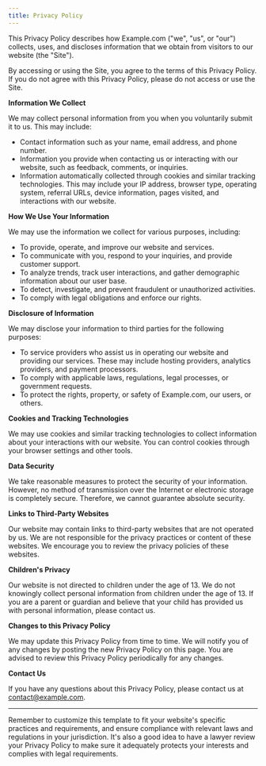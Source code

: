 ```yaml
---
title: Privacy Policy
---
```


This Privacy Policy describes how Example.com ("we", "us", or "our") collects, uses, and discloses information that we obtain from visitors to our website (the "Site").

By accessing or using the Site, you agree to the terms of this Privacy Policy. If you do not agree with this Privacy Policy, please do not access or use the Site.

**Information We Collect**

We may collect personal information from you when you voluntarily submit it to us. This may include:

- Contact information such as your name, email address, and phone number.
- Information you provide when contacting us or interacting with our website, such as feedback, comments, or inquiries.
- Information automatically collected through cookies and similar tracking technologies. This may include your IP address, browser type, operating system, referral URLs, device information, pages visited, and interactions with our website.

**How We Use Your Information**

We may use the information we collect for various purposes, including:

- To provide, operate, and improve our website and services.
- To communicate with you, respond to your inquiries, and provide customer support.
- To analyze trends, track user interactions, and gather demographic information about our user base.
- To detect, investigate, and prevent fraudulent or unauthorized activities.
- To comply with legal obligations and enforce our rights.

**Disclosure of Information**

We may disclose your information to third parties for the following purposes:

- To service providers who assist us in operating our website and providing our services. These may include hosting providers, analytics providers, and payment processors.
- To comply with applicable laws, regulations, legal processes, or government requests.
- To protect the rights, property, or safety of Example.com, our users, or others.

**Cookies and Tracking Technologies**

We may use cookies and similar tracking technologies to collect information about your interactions with our website. You can control cookies through your browser settings and other tools.

**Data Security**

We take reasonable measures to protect the security of your information. However, no method of transmission over the Internet or electronic storage is completely secure. Therefore, we cannot guarantee absolute security.

**Links to Third-Party Websites**

Our website may contain links to third-party websites that are not operated by us. We are not responsible for the privacy practices or content of these websites. We encourage you to review the privacy policies of these websites.

**Children's Privacy**

Our website is not directed to children under the age of 13. We do not knowingly collect personal information from children under the age of 13. If you are a parent or guardian and believe that your child has provided us with personal information, please contact us.

**Changes to this Privacy Policy**

We may update this Privacy Policy from time to time. We will notify you of any changes by posting the new Privacy Policy on this page. You are advised to review this Privacy Policy periodically for any changes.

**Contact Us**

If you have any questions about this Privacy Policy, please contact us at [contact@example.com](mailto:contact@example.com).

---

Remember to customize this template to fit your website's specific practices and requirements, and ensure compliance with relevant laws and regulations in your jurisdiction. It's also a good idea to have a lawyer review your Privacy Policy to make sure it adequately protects your interests and complies with legal requirements.
